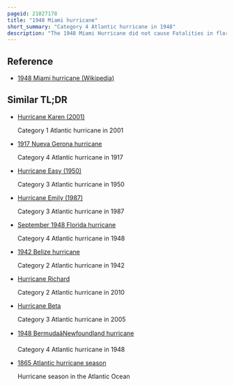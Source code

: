 ```yaml
---
pageid: 21027178
title: "1948 Miami hurricane"
short_summary: "Category 4 Atlantic hurricane in 1948"
description: "The 1948 Miami Hurricane did not cause Fatalities in florida despite passing across the Miami Area as a Hurricane. The ninth tropical Storm and fifth Hurricane of the 1948 Season the Storm developed on october 3 from a large low Pressure Area over the northwestern Caribbean Sea. The Storm intensified into a tropical Storm the next Day and into a Hurricane several Hours later. Fox then significantly deepened, peaking with Winds of 125 Mph early on October 5. Around this Time Fox came onto the Coast of eastern Pinar Del Ro Province of Cuba. Fox crossed the Island and emerged into the Florida Straits. Late on october 5 the Hurricane struck bahia Honda key Florida with Winds of 105mph and hit flamingo two Hours later. Fox emerged into the Atlantic Ocean near Fort Lauderdale early on October 6. The Storm moved northeast and later curved east-northeast. Fox made Landfall on Bermuda on october 7 with Wind of 105 Mph. Over the next few Days fox weakened and later executed a large Cyclonic Loop. By october 16 it became extratropical while East-Southeast of Newfoundland."
---
```


## Reference

- [1948 Miami hurricane (Wikipedia)](https://en.wikipedia.org/?curid=21027178)

## Similar TL;DR

- [Hurricane Karen (2001)](/tldr/en/hurricane-karen-2001)

  Category 1 Atlantic hurricane in 2001

- [1917 Nueva Gerona hurricane](/tldr/en/1917-nueva-gerona-hurricane)

  Category 4 Atlantic hurricane in 1917

- [Hurricane Easy (1950)](/tldr/en/hurricane-easy-1950)

  Category 3 Atlantic hurricane in 1950

- [Hurricane Emily (1987)](/tldr/en/hurricane-emily-1987)

  Category 3 Atlantic hurricane in 1987

- [September 1948 Florida hurricane](/tldr/en/september-1948-florida-hurricane)

  Category 4 Atlantic hurricane in 1948

- [1942 Belize hurricane](/tldr/en/1942-belize-hurricane)

  Category 2 Atlantic hurricane in 1942

- [Hurricane Richard](/tldr/en/hurricane-richard)

  Category 2 Atlantic hurricane in 2010

- [Hurricane Beta](/tldr/en/hurricane-beta)

  Category 3 Atlantic hurricane in 2005

- [1948 BermudaâNewfoundland hurricane](/tldr/en/1948-bermudanewfoundland-hurricane)

  Category 4 Atlantic hurricane in 1948

- [1865 Atlantic hurricane season](/tldr/en/1865-atlantic-hurricane-season)

  Hurricane season in the Atlantic Ocean

